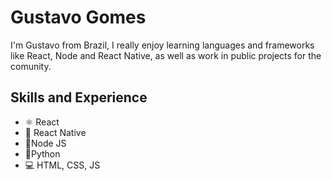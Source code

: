 # Gustavo Gomes
I'm Gustavo from Brazil, I really enjoy learning languages and frameworks like React, Node and React Native, as well as work in public projects for the comunity.

## Skills and Experience
* ⚛ React
* 📱 React Native
* 👾Node JS
* 🐍Python
* 💻 HTML, CSS, JS





